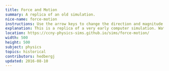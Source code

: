 ```yaml
---
title: Force and Motion
summary: A replica of an old simulation.
nice-name: force-motion
instructions: Use the arrow keys to change the direction and magnitude of the force applied to the mass. Watch the velocity change in response. (Also, on mobile, tilt your device to change the force.)
explanation: This is a replica of a very early computer simulation. Watch the video here <a href="http://techchannel.att.com/play-video.cfm/2012/8/20/AT&T-Archives-Force-Mass-Motion">http://techchannel.att.com/play-video.cfm/2012/8/20/AT&T-Archives-Force-Mass-Motion</a>
location: https://ccny-physics-sims.github.io/sims/force-motion/
width: 500
height: 500
subject: physics
topics: historical
contributors: hedbergj
updated: 2016-08-10
---
```

